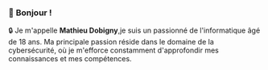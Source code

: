 ### 👋 **Bonjour !**

🔒 Je m'appelle **Mathieu Dobigny**,je suis un passionné de l'informatique âgé de 18 ans. Ma principale passion réside dans le domaine de la cybersécurité, où je m'efforce constamment d'approfondir mes connaissances et mes compétences.

